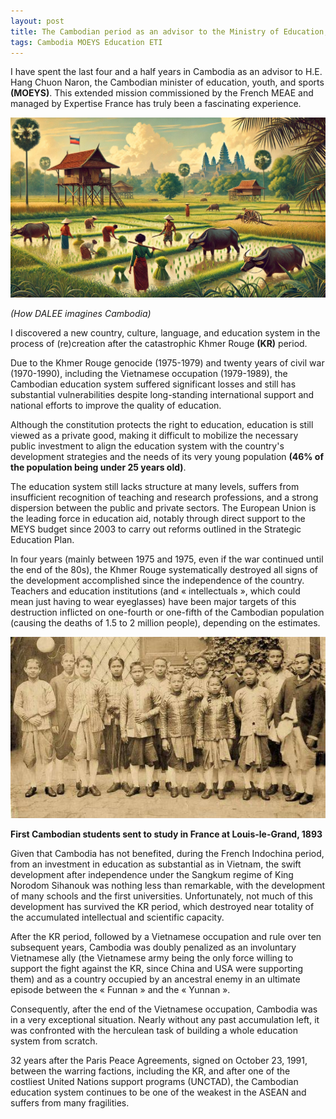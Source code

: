 ```yaml
---
layout: post
title: The Cambodian period as an advisor to the Ministry of Education, Youth, and Sports. Part I - The context
tags: Cambodia MOEYS Education ETI
---
```


I have spent the last four and a half years in Cambodia as an advisor to H.E. Hang Chuon Naron, the Cambodian minister of education, youth, and sports **(MOEYS)**. This extended mission commissioned by the French MEAE and managed by Expertise France has truly been a fascinating experience. 

![How DALEE imagines Cambodia](/images/SrokSrae.jpg)

_(How DALEE imagines Cambodia)_

I discovered a new country, culture, language, and education system in the process of (re)creation after the catastrophic Khmer Rouge **(KR)** period. 

Due to the Khmer Rouge genocide (1975-1979) and twenty years of civil war (1970-1990), including the Vietnamese occupation (1979-1989), the Cambodian education system suffered significant losses and still has substantial vulnerabilities despite long-standing international support and national efforts to improve the quality of education.

Although the constitution protects the right to education, education is still viewed as a private good, making it difficult to mobilize the necessary public investment to align the education system with the country's development strategies and the needs of its very young population **(46% of the population being under 25 years old)**.

The education system still lacks structure at many levels, suffers from insufficient recognition of teaching and research professions, and a strong dispersion between the public and private sectors. The European Union is the leading force in education aid, notably through direct support to the MEYS budget since 2003 to carry out reforms outlined in the Strategic Education Plan.

In four years (mainly between 1975 and 1975, even if the war continued until the end of the 80s), the Khmer Rouge systematically destroyed all signs of the development accomplished since the independence of the country. Teachers and education institutions (and « intellectuals », which could mean just having to wear eyeglasses) have been major targets of this destruction inflicted on one-fourth or one-fifth of the Cambodian population (causing the deaths of 1.5 to 2 million people), depending on the estimates.

![First Cambodian students in France](/images/First-khmer-students-in-France.jpg)

**First Cambodian students sent to study in France at Louis-le-Grand, 1893**

Given that Cambodia has not benefited, during the French Indochina period, from an investment in education as substantial as in Vietnam, the swift development after independence under the Sangkum regime of King Norodom Sihanouk was nothing less than remarkable, with the development of many schools and the first universities. Unfortunately, not much of this development has survived the KR period, which destroyed near totality of the accumulated intellectual and scientific capacity.

After the KR period, followed by a Vietnamese occupation and rule over ten subsequent years, Cambodia was doubly penalized as an involuntary Vietnamese ally (the Vietnamese army being the only force willing to support the fight against the KR, since China and USA were supporting them) and as a country occupied by an ancestral enemy in an ultimate episode between the « Funnan » and the « Yunnan ».

Consequently, after the end of the Vietnamese occupation, Cambodia was in a very exceptional situation. Nearly without any past accumulation left, it was confronted with the herculean task of building a whole education system from scratch.

32 years after the Paris Peace Agreements, signed on October 23, 1991, between the warring factions, including the KR, and after one of the costliest United Nations support programs (UNCTAD), the Cambodian education system continues to be one of the weakest in the ASEAN and suffers from many fragilities.




